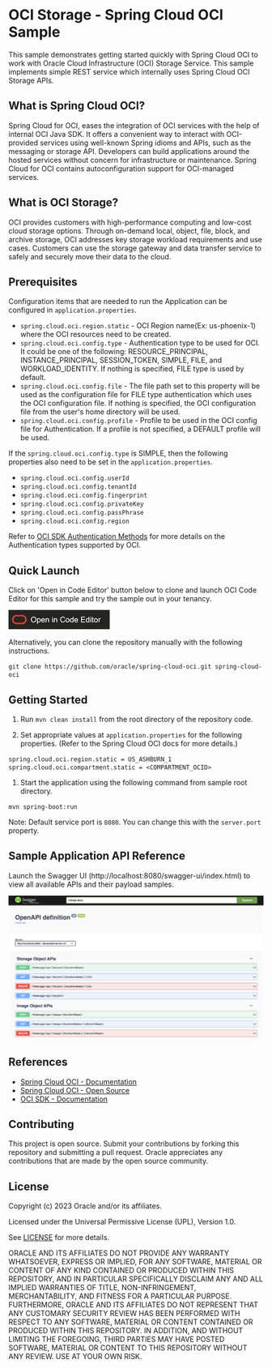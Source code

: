 # OCI Storage - Spring Cloud OCI Sample

This sample demonstrates getting started quickly with Spring Cloud OCI to work with Oracle Cloud Infrastructure (OCI) Storage Service. This sample implements simple REST service which internally uses Spring Cloud OCI Storage APIs.

## What is Spring Cloud OCI?

Spring Cloud for OCI, eases the integration of OCI services with the help of internal OCI Java SDK. It offers a convenient way to interact with OCI-provided services using well-known Spring idioms and APIs, such as the messaging or storage API. Developers can build applications around the hosted services without concern for infrastructure or maintenance. Spring Cloud for OCI contains autoconfiguration support for OCI-managed services.

## What is OCI Storage?

OCI provides customers with high-performance computing and low-cost cloud storage options. Through on-demand local, object, file, block, and archive storage, OCI addresses key storage workload requirements and use cases. Customers can use the storage gateway and data transfer service to safely and securely move their data to the cloud.

## Prerequisites
Configuration items that are needed to run the Application can be configured in `application.properties`.

* `spring.cloud.oci.region.static` - OCI Region name(Ex: us-phoenix-1) where the OCI resources need to be created.
* `spring.cloud.oci.config.type` - Authentication type to be used for OCI. It could be one of the following: RESOURCE_PRINCIPAL, INSTANCE_PRINCIPAL, SESSION_TOKEN, SIMPLE, FILE, and WORKLOAD_IDENTITY. If nothing is specified, FILE type is used by default.
* `spring.cloud.oci.config.file` - The file path set to this property will be used as the configuration file for FILE type authentication which uses the OCI configuration file. If nothing is specified, the OCI configuration file from the user's home directory will be used.
* `spring.cloud.oci.config.profile` - Profile to be used in the OCI config file for Authentication. If a profile is not specified, a DEFAULT profile will be used.

If the `spring.cloud.oci.config.type` is SIMPLE, then the following properties also need to be set in the `application.properties`.

* `spring.cloud.oci.config.userId`
* `spring.cloud.oci.config.tenantId`
* `spring.cloud.oci.config.fingerprint`
* `spring.cloud.oci.config.privateKey`
* `spring.cloud.oci.config.passPhrase`
* `spring.cloud.oci.config.region`

Refer to [OCI SDK Authentication Methods](https://docs.oracle.com/en-us/iaas/Content/API/Concepts/sdk_authentication_methods.htm) for more details on the Authentication types supported by OCI.

## Quick Launch

Click on 'Open in Code Editor' button below to clone and launch OCI Code Editor for this sample and try the sample out in your tenancy.

[<img src="https://raw.githubusercontent.com/oracle-devrel/oci-code-editor-samples/main/images/open-in-code-editor.png" />](https://cloud.oracle.com/?region=home&cs_repo_url=https://github.com/oracle/spring-cloud-oci.git&cs_open_ce=true&cs_readme_path=spring-cloud-oci-samples/spring-cloud-oci-storage/README.md)

Alternatively, you can clone the repository manually with the following instructions.

```
git clone https://github.com/oracle/spring-cloud-oci.git spring-cloud-oci
```

## Getting Started

1. Run `mvn clean install` from the root directory of the repository code.

1. Set appropriate values at `application.properties` for the following properties. (Refer to the Spring Cloud OCI docs for more details.)
```
spring.cloud.oci.region.static = US_ASHBURN_1
spring.cloud.oci.compartment.static = <COMPARTMENT_OCID>
```
1. Start the application using the following command from sample root directory.
```
mvn spring-boot:run
```

Note: Default service port is `8080`. You can change this with the  `server.port` property.

## Sample Application API Reference

Launch the Swagger UI (http://localhost:8080/swagger-ui/index.html) to view all available APIs and their payload samples.

![Swagger UI](./images/swagger-ui.png)

## References
* [Spring Cloud OCI - Documentation](#)
* [Spring Cloud OCI - Open Source](https://github.com/oracle/spring-cloud-oci)
* [OCI SDK - Documentation](https://docs.oracle.com/en-us/iaas/Content/API/Concepts/sdks.htm)

## Contributing
This project is open source.  Submit your contributions by forking this repository and submitting a pull request.  Oracle appreciates any contributions that are made by the open source community.

## License
Copyright (c) 2023 Oracle and/or its affiliates.

Licensed under the Universal Permissive License (UPL), Version 1.0.

See [LICENSE](../../LICENSE.txt) for more details.

ORACLE AND ITS AFFILIATES DO NOT PROVIDE ANY WARRANTY WHATSOEVER, EXPRESS OR IMPLIED, FOR ANY SOFTWARE, MATERIAL OR CONTENT OF ANY KIND CONTAINED OR PRODUCED WITHIN THIS REPOSITORY, AND IN PARTICULAR SPECIFICALLY DISCLAIM ANY AND ALL IMPLIED WARRANTIES OF TITLE, NON-INFRINGEMENT, MERCHANTABILITY, AND FITNESS FOR A PARTICULAR PURPOSE.  FURTHERMORE, ORACLE AND ITS AFFILIATES DO NOT REPRESENT THAT ANY CUSTOMARY SECURITY REVIEW HAS BEEN PERFORMED WITH RESPECT TO ANY SOFTWARE, MATERIAL OR CONTENT CONTAINED OR PRODUCED WITHIN THIS REPOSITORY. IN ADDITION, AND WITHOUT LIMITING THE FOREGOING, THIRD PARTIES MAY HAVE POSTED SOFTWARE, MATERIAL OR CONTENT TO THIS REPOSITORY WITHOUT ANY REVIEW. USE AT YOUR OWN RISK. 